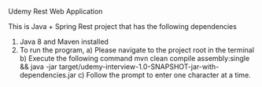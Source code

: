 Udemy Rest Web Application

This is Java + Spring Rest project that has the following dependencies

1) Java 8 and Maven installed
2) To run the program,
    a) Please navigate to the project root in the terminal
    b) Execute the following command mvn clean compile assembly:single && java -jar target/udemy-interview-1.0-SNAPSHOT-jar-with-dependencies.jar
    c) Follow the prompt to enter one character at a time.
